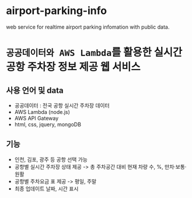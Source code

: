 # airport-parking-info
web service for realtime airport parking infomation with public data.

# `공공데이터와 AWS Lambda`를 활용한 실시간 공항 주차장 정보 제공 웹 서비스
## 사용 언어 및 data
- 공공데이터 : 전국 공항 실시간 주차장 데이터
- AWS Lambda (node.js)
- AWS API Gateway
- html, css, jquery, mongoDB

## 기능
- 인천, 김포, 광주 등 공항 선택 가능
- 공항별 실시간 주차장 상태 제공 -> 총 주차공간 대비 현재 차량 수, %, 만차·보통·원활
- 공항별 주차요금 표 제공 -> 평일, 주말
- 최종 업데이트 날짜, 시간 표시
